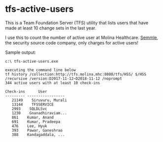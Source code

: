 # tfs-active-users
This is a Team Foundation Server (TFS) utility that lists users that have made at least 10 change sets in the last year.

I use this to count the number of active user at Molina Healthcare. [Semmle](https://semmle.com/), the security source code company, only charges for active users!

Sample output:
```
c:\ tfs-active-users.exe

executing the command line below
tf history /collection:http://tfs.molina.mhc:8080/tfs/HSS/ $/HSS /recursive /version:D2017-11-12~D2018-11-12 /noprompt
344 active users with at least 10 check-ins

Check-ins      User
--------- -----------------
   21149    Siruvuru, Murali
   13144    TFSSERVICE
   2993    SQLDLSvc
   1230    Gnanadhiraviam...
   861    Kumar, Anand
   691    Kumar, Pradeepa
   476    Lee, Hyuk
   393    Pawar, Ganeshrao
   388    Kandagaddala, ...
```
